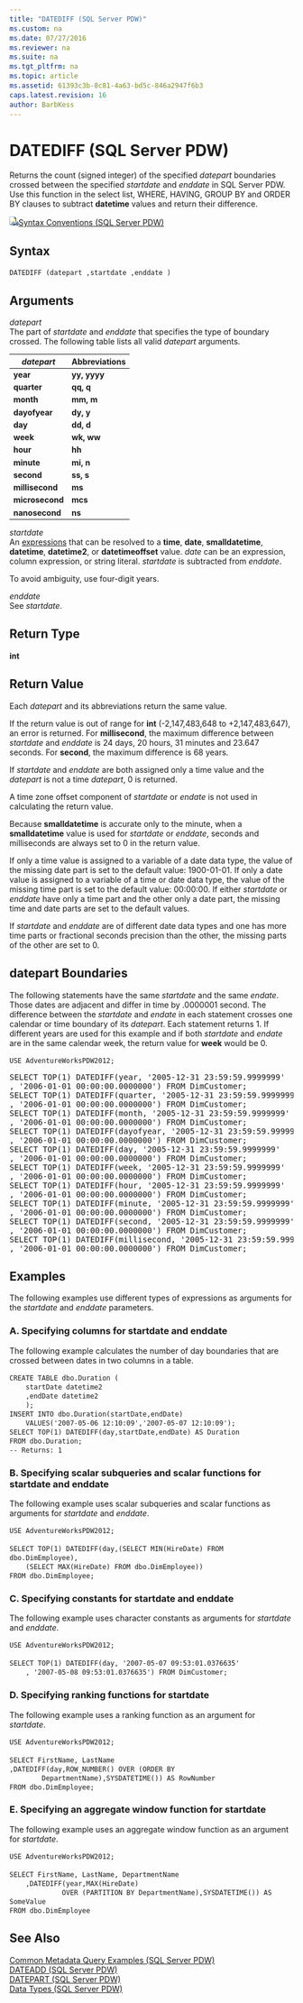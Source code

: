 ```yaml
---
title: "DATEDIFF (SQL Server PDW)"
ms.custom: na
ms.date: 07/27/2016
ms.reviewer: na
ms.suite: na
ms.tgt_pltfrm: na
ms.topic: article
ms.assetid: 61393c3b-8c81-4a63-bd5c-846a2947f6b3
caps.latest.revision: 16
author: BarbKess
---
```

# DATEDIFF (SQL Server PDW)
Returns the count (signed integer) of the specified *datepart* boundaries crossed between the specified *startdate* and *enddate* in SQL Server PDW. Use this function in the select list, WHERE, HAVING, GROUP BY and ORDER BY clauses to subtract **datetime** values and return their difference.  
  
![Topic link icon](../sqlpdw/media/Topic_Link.gif "Topic_Link")[Syntax Conventions &#40;SQL Server PDW&#41;](../sqlpdw/syntax-conventions-sql-server-pdw.md)  
  
## Syntax  
  
```  
DATEDIFF (datepart ,startdate ,enddate )  
```  
  
## Arguments  
*datepart*  
The part of *startdate* and *enddate* that specifies the type of boundary crossed. The following table lists all valid *datepart* arguments.  
  
|*datepart*|Abbreviations|  
|--------------|-----------------|  
|**year**|**yy, yyyy**|  
|**quarter**|**qq, q**|  
|**month**|**mm, m**|  
|**dayofyear**|**dy, y**|  
|**day**|**dd, d**|  
|**week**|**wk, ww**|  
|**hour**|**hh**|  
|**minute**|**mi, n**|  
|**second**|**ss, s**|  
|**millisecond**|**ms**|  
|**microsecond**|**mcs**|  
|**nanosecond**|**ns**|  
  
*startdate*  
An [expressions](../sqlpdw/expressions-sql-server-pdw.md) that can be resolved to a **time**, **date**, **smalldatetime**, **datetime**, **datetime2**, or **datetimeoffset** value. *date* can be an expression, column expression, or string literal. *startdate* is subtracted from *enddate*.  
  
To avoid ambiguity, use four-digit years.  
  
*enddate*  
See *startdate*.  
  
## Return Type  
**int**  
  
## Return Value  
Each *datepart* and its abbreviations return the same value.  
  
If the return value is out of range for **int** (-2,147,483,648 to +2,147,483,647), an error is returned. For **millisecond**, the maximum difference between *startdate* and *enddate* is 24 days, 20 hours, 31 minutes and 23.647 seconds. For **second**, the maximum difference is 68 years.  
  
If *startdate* and *enddate* are both assigned only a time value and the *datepart* is not a time *datepart*, 0 is returned.  
  
A time zone offset component of *startdate* or *endate* is not used in calculating the return value.  
  
Because **smalldatetime** is accurate only to the minute, when a **smalldatetime** value is used for *startdate* or *enddate*, seconds and milliseconds are always set to 0 in the return value.  
  
If only a time value is assigned to a variable of a date data type, the value of the missing date part is set to the default value: 1900-01-01. If only a date value is assigned to a variable of a time or date data type, the value of the missing time part is set to the default value: 00:00:00. If either *startdate* or *enddate* have only a time part and the other only a date part, the missing time and date parts are set to the default values.  
  
If *startdate* and *enddate* are of different date data types and one has more time parts or fractional seconds precision than the other, the missing parts of the other are set to 0.  
  
## datepart Boundaries  
The following statements have the same *startdate* and the same *endate*. Those dates are adjacent and differ in time by .0000001 second. The difference between the *startdate* and *endate* in each statement crosses one calendar or time boundary of its *datepart*. Each statement returns 1. If different years are used for this example and if both *startdate* and *endate* are in the same calendar week, the return value for **week** would be 0.  
  
```  
USE AdventureWorksPDW2012;  
```  
  
<pre>SELECT TOP(1) DATEDIFF(year, '2005-12-31 23:59:59.9999999'  
, '2006-01-01 00:00:00.0000000') FROM DimCustomer;  
SELECT TOP(1) DATEDIFF(quarter, '2005-12-31 23:59:59.9999999'  
, '2006-01-01 00:00:00.0000000') FROM DimCustomer;  
SELECT TOP(1) DATEDIFF(month, '2005-12-31 23:59:59.9999999'  
, '2006-01-01 00:00:00.0000000') FROM DimCustomer;  
SELECT TOP(1) DATEDIFF(dayofyear, '2005-12-31 23:59:59.9999999'  
, '2006-01-01 00:00:00.0000000') FROM DimCustomer;  
SELECT TOP(1) DATEDIFF(day, '2005-12-31 23:59:59.9999999'  
, '2006-01-01 00:00:00.0000000') FROM DimCustomer;  
SELECT TOP(1) DATEDIFF(week, '2005-12-31 23:59:59.9999999'  
, '2006-01-01 00:00:00.0000000') FROM DimCustomer;  
SELECT TOP(1) DATEDIFF(hour, '2005-12-31 23:59:59.9999999'  
, '2006-01-01 00:00:00.0000000') FROM DimCustomer;  
SELECT TOP(1) DATEDIFF(minute, '2005-12-31 23:59:59.9999999'  
, '2006-01-01 00:00:00.0000000') FROM DimCustomer;  
SELECT TOP(1) DATEDIFF(second, '2005-12-31 23:59:59.9999999'  
, '2006-01-01 00:00:00.0000000') FROM DimCustomer;  
SELECT TOP(1) DATEDIFF(millisecond, '2005-12-31 23:59:59.9999999'  
, '2006-01-01 00:00:00.0000000') FROM DimCustomer;</pre>  
  
## Examples  
The following examples use different types of expressions as arguments for the *startdate* and *enddate* parameters.  
  
### A. Specifying columns for startdate and enddate  
The following example calculates the number of day boundaries that are crossed between dates in two columns in a table.  
  
```  
CREATE TABLE dbo.Duration (  
    startDate datetime2  
    ,endDate datetime2  
    );  
INSERT INTO dbo.Duration(startDate,endDate)  
    VALUES('2007-05-06 12:10:09','2007-05-07 12:10:09');  
SELECT TOP(1) DATEDIFF(day,startDate,endDate) AS Duration  
FROM dbo.Duration;  
-- Returns: 1  
```  
  
### B. Specifying scalar subqueries and scalar functions for startdate and enddate  
The following example uses scalar subqueries and scalar functions as arguments for *startdate* and *enddate*.  
  
```  
USE AdventureWorksPDW2012;   
  
SELECT TOP(1) DATEDIFF(day,(SELECT MIN(HireDate) FROM dbo.DimEmployee),  
    (SELECT MAX(HireDate) FROM dbo.DimEmployee))   
FROM dbo.DimEmployee;  
```  
  
### C. Specifying constants for startdate and enddate  
The following example uses character constants as arguments for *startdate* and *enddate*.  
  
```  
USE AdventureWorksPDW2012;   
  
SELECT TOP(1) DATEDIFF(day, '2007-05-07 09:53:01.0376635'  
    , '2007-05-08 09:53:01.0376635') FROM DimCustomer;  
```  
  
### D. Specifying ranking functions for startdate  
The following example uses a ranking function as an argument for *startdate*.  
  
```  
USE AdventureWorksPDW2012;   
  
SELECT FirstName, LastName  
,DATEDIFF(day,ROW_NUMBER() OVER (ORDER BY   
        DepartmentName),SYSDATETIME()) AS RowNumber  
FROM dbo.DimEmployee;  
```  
  
### E. Specifying an aggregate window function for startdate  
The following example uses an aggregate window function as an argument for *startdate*.  
  
```  
USE AdventureWorksPDW2012;   
  
SELECT FirstName, LastName, DepartmentName  
    ,DATEDIFF(year,MAX(HireDate)  
             OVER (PARTITION BY DepartmentName),SYSDATETIME()) AS SomeValue  
FROM dbo.DimEmployee  
```  
  
## See Also  
[Common Metadata Query Examples &#40;SQL Server PDW&#41;](../sqlpdw/common-metadata-query-examples-sql-server-pdw.md)  
[DATEADD &#40;SQL Server PDW&#41;](../sqlpdw/dateadd-sql-server-pdw.md)  
[DATEPART &#40;SQL Server PDW&#41;](../sqlpdw/datepart-sql-server-pdw.md)  
[Data Types &#40;SQL Server PDW&#41;](../sqlpdw/data-types-sql-server-pdw.md)  
  
